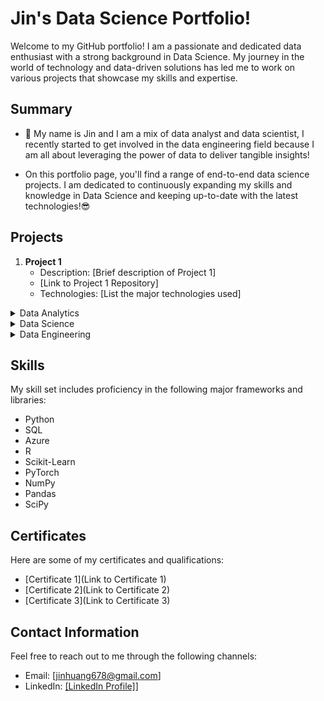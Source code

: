 # Jin's Data Science Portfolio!
Welcome to my GitHub portfolio! I am a passionate and dedicated data enthusiast with a strong background in Data Science. My journey in the world of technology and data-driven solutions has led me to work on various projects that showcase my skills and expertise.

## Summary
- 🔭 My name is Jin and I am a mix of data analyst and data scientist, I recently started to get involved in the data engineering field because I am all about leveraging the power of data to deliver tangible insights!
  
- On this portfolio page, you'll find a range of end-to-end data science projects. I am dedicated to continuously expanding my skills and knowledge in Data Science and keeping up-to-date with the latest technologies!😎
  
## Projects

1. **Project 1**
   - Description: [Brief description of Project 1]
   - [Link to Project 1 Repository]
   - Technologies: [List the major technologies used]

<details>
<summary>Data Analytics</summary>
  
1. **Project 1 - Data Analytics**
   - Description: [Brief description of Project 1]
   - [Link to Project 1 Repository]
   - **Frameworks/Tech Stack:**
     - Python
     - SQL
     - R
     - [Additional Frameworks/Libraries Used]

2. **Project 2 - Data Analytics**
   - Description: [Brief description of Project 2]
   - [Link to Project 2 Repository]
   - **Frameworks/Tech Stack:**
     - Python
     - SQL
     - R
     - [Additional Frameworks/Libraries Used]

3. **Project 3 - Data Analytics**
   - Description: [Brief description of Project 3]
   - [Link to Project 3 Repository]
   - **Frameworks/Tech Stack:**
     - Python
     - SQL
     - R
     - [Additional Frameworks/Libraries Used]

</details>

<details>
<summary>Data Science</summary>
  
1. **Project 1 - Data Science**
   - [Insurance Claim Prediction](https://github.com/jzdmx/Car-Insurance-Claim-Prediction)
   - Description: a random forest model to predict whether the policyholder files a claim in the next 6 months.
   - **Frameworks/Tech Stack:**
     - Python
     - Scikit-Learn
     - Pandas
     - [Additional Frameworks/Libraries Used]

2. **Project 2 - Data Science**
   - Description: [Brief description of Project 2]
   - [Link to Project 2 Repository]
   - **Frameworks/Tech Stack:**
     - Python
     - Scikit-Learn
     - Pandas
     - [Additional Frameworks/Libraries Used]

3. **Project 3 - Data Science**
   - Description: [Brief description of Project 3]
   - [Link to Project 3 Repository]
   - **Frameworks/Tech Stack:**
     - Python
     - Scikit-Learn
     - Pandas
     - [Additional Frameworks/Libraries Used]

</details>

<details>
<summary>Data Engineering</summary>
  
1. **Project 1 - Data Engineering**
   - Description: [Brief description of Project 1]
   - [Link to Project 1 Repository]
   - **Frameworks/Tech Stack:**
     - Python
     - SQL
     - Apache Spark
     - [Additional Frameworks/Libraries Used]

2. **Project 2 - Data Engineering**
   - Description: [Brief description of Project 2]
   - [Link to Project 2 Repository]
   - **Frameworks/Tech Stack:**
     - Python
     - SQL
     - Apache Spark
     - [Additional Frameworks/Libraries Used]

3. **Project 3 - Data Engineering**
   - Description: [Brief description of Project 3]
   - [Link to Project 3 Repository]
   - **Frameworks/Tech Stack:**
     - Python
     - SQL
     - Apache Spark
     - [Additional Frameworks/Libraries Used]

</details>

## Skills
My skill set includes proficiency in the following major frameworks and libraries:
- Python
- SQL
- Azure
- R
- Scikit-Learn
- PyTorch
- NumPy
- Pandas
- SciPy

## Certificates
Here are some of my certificates and qualifications:
- [Certificate 1](Link to Certificate 1)
- [Certificate 2](Link to Certificate 2)
- [Certificate 3](Link to Certificate 3)

## Contact Information
Feel free to reach out to me through the following channels:
- Email: [jinhuang678@gmail.com]
- LinkedIn: [[LinkedIn Profile]](https://www.linkedin.com/in/jin-huang-data-science/)]



<!--
**jzdmx/jzdmx** is a ✨ _special_ ✨ repository because its `README.md` (this file) appears on your GitHub profile.


